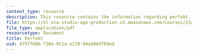 ```yaml
---
content_type: resource
description: This resource contains the information regarding perfekt.
file: https://ol-ocw-studio-app-production.s3.amazonaws.com/courses/21g-401-german-i-fall-2008/d75ff60b710e9c1ae21094a5864fb9ed_MIT21G_401F08_perf_dia.pdf
file_type: application/pdf
resourcetype: Document
title: Perfekt
uid: d75ff60b-710e-9c1a-e210-94a5864fb9ed
---
```

